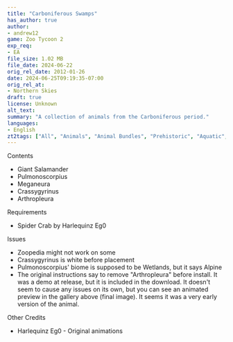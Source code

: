 ```yaml
---
title: "Carboniferous Swamps"
has_author: true
author: 
- andrew12
game: Zoo Tycoon 2
exp_req: 
- EA
file_size: 1.02 MB
file_date: 2024-06-22
orig_rel_date: 2012-01-26
date: 2024-06-25T09:19:35-07:00
orig_rel_at: 
- Northern Skies
draft: true
license: Unknown
alt_text: 
summary: "A collection of animals from the Carboniferous period."
languages:
- English
zt2tags: ["All", "Animals", "Animal Bundles", "Prehistoric", "Aquatic", "Arthropods", "Amphibians", "Reptiles"]
---
```



Contents


- Giant Salamander
- Pulmonoscorpius
- Meganeura
- Crassygyrinus
- Arthropleura


Requirements


- Spider Crab by Harlequinz Eg0


Issues


- Zoopedia might not work on some
- Crassygyrinus is white before placement
- Pulmonoscorpius' biome is supposed to be Wetlands, but it says Alpine
- The original instructions say to remove "Arthropleura" before install. It was a demo at release, but it is included in the download. It doesn't seem to cause any issues on its own, but you can see an animated preview in the gallery above (final image). It seems it was a very early version of the animal.


Other Credits


- Harlequinz Eg0 - Original animations